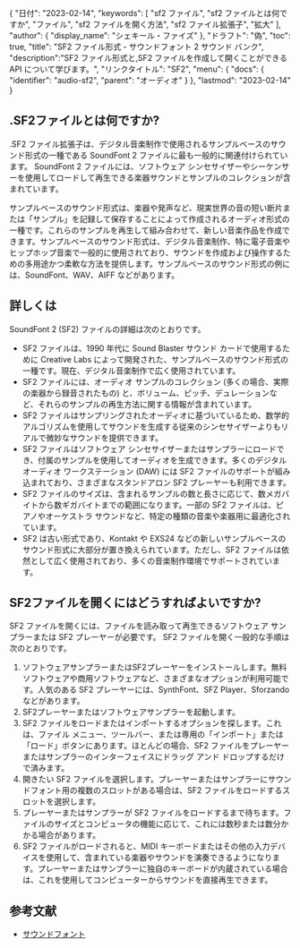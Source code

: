 {
"日付": "2023-02-14",
  "keywords": [
"sf2 ファイル",
"sf2 ファイルとは何ですか",
"ファイル",
"sf2 ファイルを開く方法",
"sf2 ファイル拡張子",
"拡大"
],
  "author": {
"display_name": "シェキール・ファイズ"
},
"ドラフト": "偽",
"toc": true,
"title": "SF2 ファイル形式 - サウンドフォント 2 サウンド バンク",
  "description":"SF2 ファイル形式と,SF2 ファイルを作成して開くことができる API について学びます。",
"リンクタイトル": "SF2",
  "menu": {
    "docs": {
      "identifier": "audio-sf2",
"parent": "オーディオ"
}
},
"lastmod": "2023-02-14"
}

## .SF2ファイルとは何ですか?

.SF2 ファイル拡張子は、デジタル音楽制作で使用されるサンプルベースのサウンド形式の一種である SoundFont 2 ファイルに最も一般的に関連付けられています。 SoundFont 2 ファイルには、ソフトウェア シンセサイザーやシーケンサーを使用してロードして再生できる楽器サウンドとサンプルのコレクションが含まれています。

サンプルベースのサウンド形式は、楽器や発声など、現実世界の音の短い断片または「サンプル」を記録して保存することによって作成されるオーディオ形式の一種です。これらのサンプルを再生して組み合わせて、新しい音楽作品を作成できます。サンプルベースのサウンド形式は、デジタル音楽制作、特に電子音楽やヒップホップ音楽で一般的に使用されており、サウンドを作成および操作するための多用途かつ柔軟な方法を提供します。サンプルベースのサウンド形式の例には、SoundFont、WAV、AIFF などがあります。

## 詳しくは

SoundFont 2 (SF2) ファイルの詳細は次のとおりです。

- SF2 ファイルは、1990 年代に Sound Blaster サウンド カードで使用するために Creative Labs によって開発された、サンプルベースのサウンド形式の一種です。現在、デジタル音楽制作で広く使用されています。
- SF2 ファイルには、オーディオ サンプルのコレクション (多くの場合、実際の楽器から録音されたもの) と、ボリューム、ピッチ、デュレーションなど、それらのサンプルの再生方法に関する情報が含まれています。
- SF2 ファイルはサンプリングされたオーディオに基づいているため、数学的アルゴリズムを使用してサウンドを生成する従来のシンセサイザーよりもリアルで微妙なサウンドを提供できます。
- SF2 ファイルはソフトウェア シンセサイザーまたはサンプラーにロードでき、付属のサンプルを使用してオーディオを生成できます。多くのデジタル オーディオ ワークステーション (DAW) には SF2 ファイルのサポートが組み込まれており、さまざまなスタンドアロン SF2 プレーヤーも利用できます。
- SF2 ファイルのサイズは、含まれるサンプルの数と長さに応じて、数メガバイトから数ギガバイトまでの範囲になります。一部の SF2 ファイルは、ピアノやオーケストラ サウンドなど、特定の種類の音楽や楽器用に最適化されています。
- SF2 は古い形式であり、Kontakt や EXS24 などの新しいサンプルベースのサウンド形式に大部分が置き換えられています。ただし、SF2 ファイルは依然として広く使用されており、多くの音楽制作環境でサポートされています。

## SF2ファイルを開くにはどうすればよいですか?

SF2 ファイルを開くには、ファイルを読み取って再生できるソフトウェア サンプラーまたは SF2 プレーヤーが必要です。 SF2 ファイルを開く一般的な手順は次のとおりです。

1. ソフトウェアサンプラーまたはSF2プレーヤーをインストールします。無料ソフトウェアや商用ソフトウェアなど、さまざまなオプションが利用可能です。人気のある SF2 プレーヤーには、SynthFont、SFZ Player、Sforzando などがあります。
2. SF2プレーヤーまたはソフトウェアサンプラーを起動します。
3. SF2 ファイルをロードまたはインポートするオプションを探します。これは、ファイル メニュー、ツールバー、または専用の「インポート」または「ロード」ボタンにあります。ほとんどの場合、SF2 ファイルをプレーヤーまたはサンプラーのインターフェイスにドラッグ アンド ドロップするだけで済みます。
4. 開きたい SF2 ファイルを選択します。プレーヤーまたはサンプラーにサウンドフォント用の複数のスロットがある場合は、SF2 ファイルをロードするスロットを選択します。
5. プレーヤーまたはサンプラーが SF2 ファイルをロードするまで待ちます。ファイルのサイズとコンピュータの機能に応じて、これには数秒または数分かかる場合があります。
6. SF2 ファイルがロードされると、MIDI キーボードまたはその他の入力デバイスを使用して、含まれている楽器やサウンドを演奏できるようになります。プレーヤーまたはサンプラーに独自のキーボードが内蔵されている場合は、これを使用してコンピューターからサウンドを直接再生できます。

## 参考文献
* [サウンドフォント](https://en.wikipedia.org/wiki/SoundFont)

